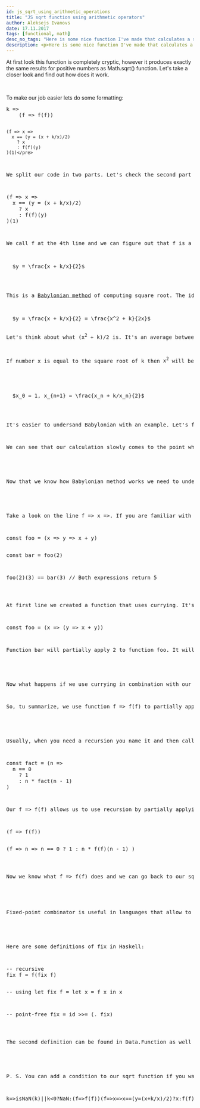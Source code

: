 ```yaml
---
id: js_sqrt_using_arithmetic_operations
title: "JS sqrt function using arithmetic operators"
author: Aleksejs Ivanovs
date: 17.11.2017
tags: [functional, math]
desc_no_tags: "Here is some nice function I've made that calculates a square root of a number: k=>(f=>f(f))(f=>x=>x==(y=(x+k/x)/2)?x:f(f)(y))(1)"
description: <p>Here is some nice function I've made that calculates a square root of a number:</p><pre>k=>(f=>f(f))(f=>x=>x==(y=(x+k/x)/2)?x:f(f)(y))(1)</pre>
---
```


<p>At first look this function is completely cryptic, however it produces exactly the same results for positive numbers as <span class="highlight">Math.sqrt()</span> function. Let's take a closer look and find out how does it work.</p>
<br>
<p>To make our job easier lets do some formatting:</p>
<pre>k =>
    (f => f(f))

    (f => x =>
      x == (y = (x + k/x)/2)
        ? x
        : f(f)(y)
    )(1)</pre>
<p>We split our code in two parts. Let's check the second part because it has only arithmetic operations and looks simple.</p>
<pre>(f => x =>
  x == (y = (x + k/x)/2)
    ? x
    : f(f)(y)
)(1)</pre>
<p>We call <span class="highlight">f</span> at the 4th line and we can figure out that <span class="highlight">f</span> is a function. Let's skip that for now. We have a second argument <span class="highlight">x</span> which has initial value <span class="highlight">1</span> and we calculate <span class="highlight">y</span> which is equal to</p>
<span class="note">
  <span class="math">$y = \frac{x + k/x}{2}$</span>
</span>
<br>
<p>This is a <a href="https://en.wikipedia.org/wiki/Methods_of_computing_square_roots#Babylonian_method" target="_blank"><span class="highlight">Babylonian method</span></a> of computing square root. The idea is simple. Let's do some simple transformations:</p>
<span class="note">
  <span class="math">$y = \frac{x + k/x}{2} = \frac{x^2 + k}{2x}$</span>
</span>
<p>Let's think about what <span class="highlight">(x<sup>2</sup> + k)/2</span> is. It's an average between our <span class="highlight">x squared</span> and our number <span class="highlight">k</span>. So, we can think about <span class="highlight">y</span> as approximation of square root of <span class="highlight">k</span>.</p>
<p>If number <span class="highlight">x</span> is equal to the square root of <span class="highlight">k</span> then <span class="highlight">x<sup>2</sup></span> will be equal to <span class="highlight">k</span>, in other words, <span class="highlight">y</span> will be equal to <span class="highlight">x</span> and to square root of <span class="highlight">k</span>. But when <span class="highlight">x</span> is not equal to the square root of <span class="highlight">k</span> then <span class="highlight">y</span> will be something between <span class="highlight">x</span> and square root of <span class="highlight">k</span>. Then we can use <span class="highlight">y</span> as the new <span class="highlight">x</span> to get a better approximation. We just need to repeat calculations until <span class="highlight">y</span> is equal to <span class="highlight">x</span>. You can define <span class="highlight">Babylonian method</span> as:</p>
<br>
<span class="note">
  <span class="math">$x_0 = 1, x_{n+1} = \frac{x_n + k/x_n}{2}$</span>
</span>
<br>
<p>It's easier to undersand Babylonian with an example. Let's find <span class="highlight">sqrt(12)</span>. At first iteration <span class="highlight">x</span> is <span class="highlight">1</span> and <span class="highlight">y</span> will be equal to <span class="highlight">(1 + 12/1)/2 = 6.5</span>. At second iteration we have <span class="highlight">x</span> equal to <span class="highlight">6.5</span> and <span class="highlight">y = (6.5 + 12/6.5)/2</span> which is about <span class="highlight">4.17</span>. Next iteration, <span class="highlight">x</span> is equal to <span class="highlight">4.17</span>, <span class="highlight">y</span> will be <span class="highlight">(4.17 + 12/4.17)/2</span> or about <span class="highlight">3.523</span>. At next iteration y will be equal to about <span class="highlight">3.464</span> and we can see that it is not very far from our previous average which is <span class="highlight">3.523</span>.</p>
<p>We can see that our calculation slowly comes to the point where <span class="highlight">x</span> and <span class="highlight">y</span> are equal. We can continue if we need a better precision but we can easily figure out that if number <span class="highlight">k</span> is not perfect square then it's square root is irrational (there's a proof for that) and it will never converge. That's why we have to stop recursion at some moment. Help comes from the fact that numbers in JavaScript have finite precision and not really irrational. It means that our algorithm will eventually generate equal <span class="highlight">x</span> and <span class="highlight">y</span>.</p>
<br>
<p>Now that we know how Babylonian method works we need to understand how exactly we repeat calculations. The next part of our job is more complicated. We need to decipher that strange line <span class="code">f => f(f)</span>. As we know, functions can be passed as the argument to other functions. Here we pass some function <span class="highlight">f</span> as an argument and we call that function <span class="highlight">f</span>, and provide <span class="highlight">f</span> itself as an argument to itself. Sounds weird? Let's find out why we want to do something so strange.</p>
<br>
<p>Take a look on the line <span class="code">f => x =></span>. If you are familiar with the concept of <a href="https://en.wikipedia.org/wiki/Currying" target="_blank"><span class="highlight">currying</span></a> then you can figure out what happens here. Currying is a process of transforming the function with several arguments into several functions with one argument each. Let's take a look on the example.</p>
<pre>const foo = (x => y => x + y)

const bar = foo(2)

foo(2)(3) == bar(3) // Both expressions return 5</pre>
<p>At first line we created a function that uses currying. It's clearer what happens there if you rewrite it as</p>
<pre>const foo = (x => (y => x + y))</pre>
<p>Function <span class="highlight">bar</span> will partially apply <span class="highlight">2</span> to function <span class="highlight">foo</span>. It will return a new function that already has one argument applied (partially applied function). At third line you can see how you can use both these functions. Some languages like <span class="highlight">Haskell</span> support currying by design. <span class="highlight">JavaScript</span> supports currying via chain of arrow functions or with help of <span class="highlight">.bind()</span> method.</p>
<br>
<p>Now what happens if we use currying in combination with our <span class="code">f => f(f)</span> function? Our Babylonian function's arguments look like <span class="code">f => x =></span>. So, the whole function <span class="code">f=>x=>x==(y=(x+k/x)/2)?x:f(f)(y)</span> is partially applied to itself as the argument <span class="highlight">f</span> and then it calls itself using itself as the first argument. Then it only has to receive an argument <span class="highlight">x</span>.</p>
<p>So, tu summarize, we use function <span class="code">f => f(f)</span> to partially apply a Babylonian function to itself. In other words, our Babylonian function gets itself as the first argument and then it calls itself passing itself as the first argument. Yes, this is recursion, and we made it without specifying a name for a function.</p>
<br>
<p>Usually, when you need a recursion you name it and then call it using that name. Here's a simple recursive factorial function:</p>
<pre>const fact = (n =>
  n == 0
    ? 1
    : n * fact(n - 1)
)</pre>
<p>Our <span class="code">f => f(f)</span> allows us to use recursion by partially applying a function to itself. This construction is called <a href="https://en.wikipedia.org/wiki/Fixed-point_combinator" target="_blank"><span class="highlight">fixed-point combinator</span></a> and can be used to create recursion in lambda functions. Let's rewrite our factorial example using fixed-point combinator.</p>
<pre>(f => f(f))

(f => n =>
  n == 0
    ? 1
    : n * f(f)(n - 1)
)</pre>
<p>Now we know what <span class="code">f => f(f)</span> does and we can go back to our <span class="highlight">sqrt</span> function. We now understand how Babylonian function recursively calls itself and calculates <span class="highlight">y<sub>n+1</sub></span> until <span class="highlight">y<sub>n+1</sub></span> is equal to <span class="highlight">y<sub>n</sub></span>.</p>
<br>
<p>Fixed-point combinator is useful in languages that allow to create lambda functions. It's also necessary in systems like lambda calculus because there's no other way to create recursion there. It provides formal definition for recursions in functional languages and it allows to create a recursion in languages that don't support it by design.</p>
<br>
<p>Here are some definitions of fix in Haskell:</p>
<pre>-- recursive
fix f = f(fix f)

-- using let
fix f = let x = f x in x

-- point-free
fix = id >>= (. fix)</pre>
<p>The second definition can be found in <span class="highlight">Data.Function</span> as well as in <span class="highlight">Control.Monad.Fix</span>.</p>
<br>
<p>P. S. You can add a condition to our sqrt function if you want to handle negative values and NaN's the same way how <span class="highlight">Math.sqrt</span> does it:</p>
<pre>k=>isNaN(k)||k<0?NaN:(f=>f(f))(f=>x=>x==(y=(x+k/x)/2)?x:f(f)(y))(1)</pre>
<br>
<br>

